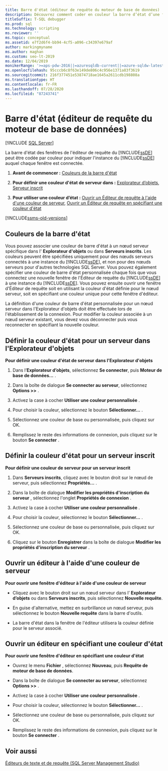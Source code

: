 ```yaml
---
title: Barre d'état (éditeur de requête du moteur de base de données)
description: Découvrez comment coder en couleur la barre d’état d’une fenêtre de l’éditeur de requête du moteur de base de données pour identifier l’instance du moteur de base de données à laquelle la fenêtre est connectée.
titleSuffix: T-SQL debugger
ms.prod: sql
ms.technology: scripting
ms.reviewer: ''
ms.topic: conceptual
ms.assetid: e7f2d6f4-bb94-4cf5-a096-c34397e679af
author: markingmyname
ms.author: maghan
ms.custom: seo-lt-2019
ms.date: 12/04/2019
monikerRange: '>=aps-pdw-2016||=azuresqldb-current||=azure-sqldw-latest||>=sql-server-2016||=sqlallproducts-allversions||>=sql-server-linux-2017||=azuresqldb-mi-current'
ms.openlocfilehash: 95cccb6c8f63e149de806c4c956e1371a83f3619
ms.sourcegitcommit: 216f377451e53874718ae1645a2611cdb198808a
ms.translationtype: HT
ms.contentlocale: fr-FR
ms.lasthandoff: 07/28/2020
ms.locfileid: "87243741"
---
```

# <a name="status-bar-database-engine-query-editor"></a>Barre d'état (éditeur de requête du moteur de base de données)

 [!INCLUDE [SQL Server](../../includes/applies-to-version/sqlserver.md)]

La barre d'état des fenêtres de l'éditeur de requête du [!INCLUDE[ssDE](../../includes/ssde-md.md)] peut être codée par couleur pour indiquer l'instance du [!INCLUDE[ssDE](../../includes/ssde-md.md)] auquel chaque fenêtre est connectée.

1. **Avant de commencer :**  [Couleurs de la barre d'état](#StatusBarColors)  

2. **Pour définir une couleur d'état de serveur dans :**  [Explorateur d’objets](#SetOEServerColor), [Serveur inscrit](#SetRegServerColor)  

3. **Pour utiliser une couleur d’état :**  [Ouvrir un Éditeur de requête à l'aide d'une couleur de serveur](#OpenServerColor), [Ouvrir un Éditeur de requête en spécifiant une couleur d'état](#OpenSpecColor)  

[!INCLUDE[ssms-old-versions](../../includes/ssms-old-versions.md)]

##  <a name="status-bar-colors"></a><a name="StatusBarColors"></a> Couleurs de la barre d'état

Vous pouvez associer une couleur de barre d'état à un nœud serveur spécifique dans l' **Explorateur d'objets** ou dans **Serveurs inscrits**. Les couleurs peuvent être spécifiées uniquement pour des nœuds serveurs connectés à une instance du [!INCLUDE[ssDE](../../includes/ssde-md.md)], et non pour des nœuds serveurs pour d'autres technologies SQL Server. Vous pouvez également spécifier une couleur de barre d'état personnalisée chaque fois que vous connectez une nouvelle fenêtre de l'Éditeur de requête du [!INCLUDE[ssDE](../../includes/ssde-md.md)] à une instance du [!INCLUDE[ssDE](../../includes/ssde-md.md)]. Vous pouvez ensuite ouvrir une fenêtre d'Éditeur de requête soit en utilisant la couleur d'état définie pour le nœud serveur, soit en spécifiant une couleur unique pour cette fenêtre d'éditeur.  

La définition d'une couleur de barre d'état personnalisée pour un nœud serveur dans l'Explorateur d'objets doit être effectuée lors de l'établissement de la connexion. Pour modifier la couleur associée à un nœud serveur existant, vous devez vous déconnecter puis vous reconnecter en spécifiant la nouvelle couleur.  

##  <a name="set-the-status-color-for-a-server-in-object-explorer"></a><a name="SetOEServerColor"></a> Définir la couleur d'état pour un serveur dans l'Explorateur d'objets

**Pour définir une couleur d'état de serveur dans l'Explorateur d'objets**  
  
1.  Dans l’**Explorateur d’objets**, sélectionnez **Se connecter**, puis **Moteur de base de données...** .  
  
2.  Dans la boîte de dialogue **Se connecter au serveur**, sélectionnez **Options >>** .  
  
3.  Activez la case à cocher **Utiliser une couleur personnalisée** .  
  
4.  Pour choisir la couleur, sélectionnez le bouton **Sélectionner...** .  
  
5.  Sélectionnez une couleur de base ou personnalisée, puis cliquez sur OK.  
  
6.  Remplissez le reste des informations de connexion, puis cliquez sur le bouton **Se connecter** .  
  
##  <a name="set-the-status-color-for-a-registered-server"></a><a name="SetRegServerColor"></a> Définir la couleur d'état pour un serveur inscrit  
 **Pour définir une couleur de serveur pour un serveur inscrit**  
  
1.  Dans **Serveurs inscrits**, cliquez avec le bouton droit sur le nœud de serveur, puis sélectionnez **Propriétés...** .  
  
2.  Dans la boîte de dialogue **Modifier les propriétés d'inscription du serveur** , sélectionnez l'onglet **Propriétés de connexion** .  
  
3.  Activez la case à cocher **Utiliser une couleur personnalisée** .  
  
4.  Pour choisir la couleur, sélectionnez le bouton **Sélectionner...** .  
  
5.  Sélectionnez une couleur de base ou personnalisée, puis cliquez sur OK.  
  
6.  Cliquez sur le bouton **Enregistrer** dans la boîte de dialogue **Modifier les propriétés d'inscription du serveur** .  
  
##  <a name="open-an-editor-using-a-server-color"></a><a name="OpenServerColor"></a> Ouvrir un éditeur à l'aide d'une couleur de serveur  
 **Pour ouvrir une fenêtre d'éditeur à l'aide d'une couleur de serveur**  
  
-   Cliquez avec le bouton droit sur un nœud serveur dans l’ **Explorateur d’objets** ou dans **Serveurs inscrits**, puis sélectionnez **Nouvelle requête**.  
  
-   En guise d'alternative, mettez en surbrillance un nœud serveur, puis sélectionnez le bouton **Nouvelle requête** dans la barre d'outils.  
  
-   La barre d'état dans la fenêtre de l'éditeur utilisera la couleur définie pour le serveur associé.  
  
##  <a name="open-an-editor-specifying-a-status-color"></a><a name="OpenSpecColor"></a> Ouvrir un éditeur en spécifiant une couleur d'état  
 **Pour ouvrir une fenêtre d'éditeur en spécifiant une couleur d'état**  
  
-   Ouvrez le menu **Fichier** , sélectionnez **Nouveau**, puis **Requête de moteur de base de données**.  
  
-   Dans la boîte de dialogue **Se connecter au serveur**, sélectionnez **Options >>** .  
  
-   Activez la case à cocher **Utiliser une couleur personnalisée** .  
  
-   Pour choisir la couleur, sélectionnez le bouton **Sélectionner...** .  
  
-   Sélectionnez une couleur de base ou personnalisée, puis cliquez sur OK.  
  
-   Remplissez le reste des informations de connexion, puis cliquez sur le bouton **Se connecter** .  
  
## <a name="see-also"></a>Voir aussi  
 [Éditeurs de texte et de requête &#40;SQL Server Management Studio&#41;](../../relational-databases/scripting/query-and-text-editors-sql-server-management-studio.md)  
  
  
